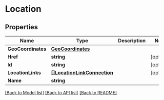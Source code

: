 # Location

## Properties

Name | Type | Description | Notes
------------ | ------------- | ------------- | -------------
**GeoCoordinates** | [**GeoCoordinates**](GeoCoordinates.md) |  | 
**Href** | **string** |  | [optional] 
**Id** | **string** |  | [optional] 
**LocationLinks** | [**[]LocationLinkConnection**](LocationLinkConnection.md) |  | [optional] 
**Name** | **string** |  | 

[[Back to Model list]](../README.md#documentation-for-models) [[Back to API list]](../README.md#documentation-for-api-endpoints) [[Back to README]](../README.md)



